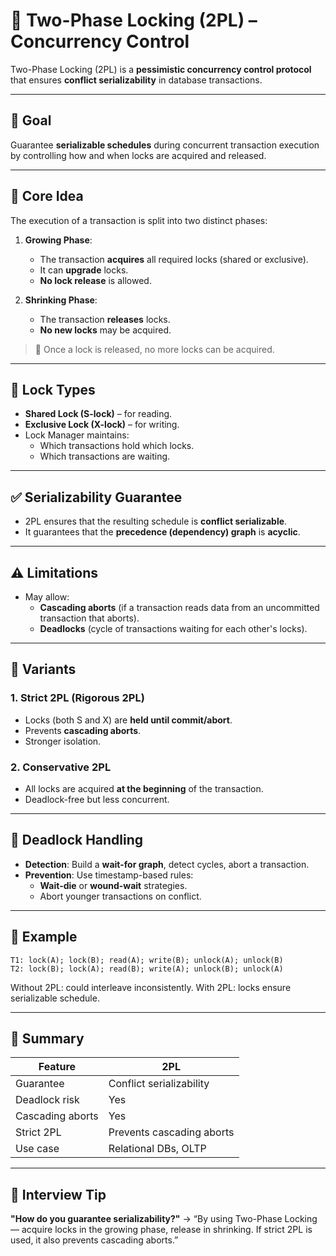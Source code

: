 # 🔐 Two-Phase Locking (2PL) – Concurrency Control

Two-Phase Locking (2PL) is a **pessimistic concurrency control protocol** that ensures **conflict serializability** in database transactions.

---

## 🎯 Goal

Guarantee **serializable schedules** during concurrent transaction execution by controlling how and when locks are acquired and released.

---

## 🧱 Core Idea

The execution of a transaction is split into two distinct phases:

1. **Growing Phase**:
   - The transaction **acquires** all required locks (shared or exclusive).
   - It can **upgrade** locks.
   - **No lock release** is allowed.

2. **Shrinking Phase**:
   - The transaction **releases** locks.
   - **No new locks** may be acquired.

> 📌 Once a lock is released, no more locks can be acquired.

---

## 🔐 Lock Types

- **Shared Lock (S-lock)** – for reading.
- **Exclusive Lock (X-lock)** – for writing.
- Lock Manager maintains:
  - Which transactions hold which locks.
  - Which transactions are waiting.

---

## ✅ Serializability Guarantee

- 2PL ensures that the resulting schedule is **conflict serializable**.
- It guarantees that the **precedence (dependency) graph** is **acyclic**.

---

## ⚠️ Limitations

- May allow:
  - **Cascading aborts** (if a transaction reads data from an uncommitted transaction that aborts).
  - **Deadlocks** (cycle of transactions waiting for each other's locks).

---

## 💪 Variants

### 1. **Strict 2PL (Rigorous 2PL)**
- Locks (both S and X) are **held until commit/abort**.
- Prevents **cascading aborts**.
- Stronger isolation.

### 2. **Conservative 2PL**
- All locks are acquired **at the beginning** of the transaction.
- Deadlock-free but less concurrent.

---

## 🔄 Deadlock Handling

- **Detection**: Build a **wait-for graph**, detect cycles, abort a transaction.
- **Prevention**: Use timestamp-based rules:
  - **Wait-die** or **wound-wait** strategies.
  - Abort younger transactions on conflict.

---

## 📘 Example

```text
T1: lock(A); lock(B); read(A); write(B); unlock(A); unlock(B)
T2: lock(B); lock(A); read(B); write(A); unlock(B); unlock(A)
````

Without 2PL: could interleave inconsistently.
With 2PL: locks ensure serializable schedule.

---

## 📌 Summary

| Feature          | 2PL                       |
| ---------------- | ------------------------- |
| Guarantee        | Conflict serializability  |
| Deadlock risk    | Yes                       |
| Cascading aborts | Yes                       |
| Strict 2PL       | Prevents cascading aborts |
| Use case         | Relational DBs, OLTP      |

---

## 🧠 Interview Tip

**"How do you guarantee serializability?"**
→ “By using Two-Phase Locking — acquire locks in the growing phase, release in shrinking. If strict 2PL is used, it also prevents cascading aborts.”


